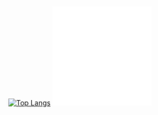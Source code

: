 

[![Top Langs](https://github-readme-stats.vercel.app/api/top-langs/?username=jorazon&layout=compact&bg_color=75,12261e,010409&title_color=ffffff&text_color=ffffff&border_color=1d572d&hide_border=false&include_all_commits=true&card_width=640&hide=dockerfile,batchfile,html,css,shell)](https://github.com/anuraghazra/github-readme-stats)
[<img src="cat.svg" width="200" height="200" alt="css-in-readme">](https://cattherapy.neocities.org)
<!--
[![Cat](./pixel-cat.gif)](cattherapy.neocities.org)
-->
<!--
[![willianrod's wakatime stats](https://github-readme-stats.vercel.app/api/wakatime?username=Jorazon&layout=compact&theme=synthwave&custom_title=WakaTime%207%20Days&hide_border=true)](https://github.com/anuraghazra/github-readme-stats))
-->
